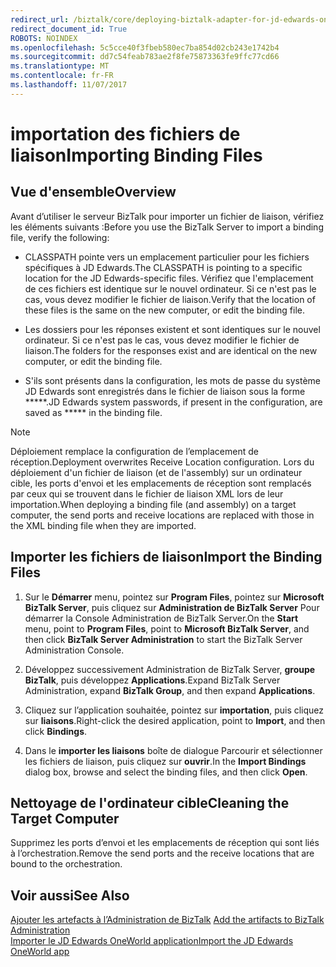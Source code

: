 ```yaml
---
redirect_url: /biztalk/core/deploying-biztalk-adapter-for-jd-edwards-oneworld/
redirect_document_id: True
ROBOTS: NOINDEX
ms.openlocfilehash: 5c5cce40f3fbeb580ec7ba854d02cb243e1742b4
ms.sourcegitcommit: dd7c54feab783ae2f8fe75873363fe9ffc77cd66
ms.translationtype: MT
ms.contentlocale: fr-FR
ms.lasthandoff: 11/07/2017
---
```

# <a name="importing-binding-files"></a><span data-ttu-id="97d28-101">importation des fichiers de liaison</span><span class="sxs-lookup"><span data-stu-id="97d28-101">Importing Binding Files</span></span>

## <a name="overview"></a><span data-ttu-id="97d28-102">Vue d'ensemble</span><span class="sxs-lookup"><span data-stu-id="97d28-102">Overview</span></span>
<span data-ttu-id="97d28-103">Avant d’utiliser le serveur BizTalk pour importer un fichier de liaison, vérifiez les éléments suivants :</span><span class="sxs-lookup"><span data-stu-id="97d28-103">Before you use the BizTalk Server to import a binding file, verify the following:</span></span>  
  
-   <span data-ttu-id="97d28-104">CLASSPATH pointe vers un emplacement particulier pour les fichiers spécifiques à JD Edwards.</span><span class="sxs-lookup"><span data-stu-id="97d28-104">The CLASSPATH is pointing to a specific location for the JD Edwards-specific files.</span></span> <span data-ttu-id="97d28-105">Vérifiez que l'emplacement de ces fichiers est identique sur le nouvel ordinateur. Si ce n'est pas le cas, vous devez modifier le fichier de liaison.</span><span class="sxs-lookup"><span data-stu-id="97d28-105">Verify that the location of these files is the same on the new computer, or edit the binding file.</span></span>  
  
-   <span data-ttu-id="97d28-106">Les dossiers pour les réponses existent et sont identiques sur le nouvel ordinateur. Si ce n'est pas le cas, vous devez modifier le fichier de liaison.</span><span class="sxs-lookup"><span data-stu-id="97d28-106">The folders for the responses exist and are identical on the new computer, or edit the binding file.</span></span>  
  
-   <span data-ttu-id="97d28-107">S'ils sont présents dans la configuration, les mots de passe du système JD Edwards sont enregistrés dans le fichier de liaison sous la forme *****.</span><span class="sxs-lookup"><span data-stu-id="97d28-107">JD Edwards system passwords, if present in the configuration, are saved as ***** in the binding file.</span></span> 
  
> [!NOTE]
>  <span data-ttu-id="97d28-108">Déploiement remplace la configuration de l’emplacement de réception.</span><span class="sxs-lookup"><span data-stu-id="97d28-108">Deployment overwrites Receive Location configuration.</span></span> <span data-ttu-id="97d28-109">Lors du déploiement d'un fichier de liaison (et de l'assembly) sur un ordinateur cible, les ports d'envoi et les emplacements de réception sont remplacés par ceux qui se trouvent dans le fichier de liaison XML lors de leur importation.</span><span class="sxs-lookup"><span data-stu-id="97d28-109">When deploying a binding file (and assembly) on a target computer, the send ports and receive locations are replaced with those in the XML binding file when they are imported.</span></span>  
  
## <a name="import-the-binding-files"></a><span data-ttu-id="97d28-110">Importer les fichiers de liaison</span><span class="sxs-lookup"><span data-stu-id="97d28-110">Import the Binding Files</span></span>  
  
1.  <span data-ttu-id="97d28-111">Sur le **Démarrer** menu, pointez sur **Program Files**, pointez sur **Microsoft BizTalk Server**, puis cliquez sur **Administration de BizTalk Server** Pour démarrer la Console Administration de BizTalk Server.</span><span class="sxs-lookup"><span data-stu-id="97d28-111">On the **Start** menu, point to **Program Files**, point to **Microsoft BizTalk Server**, and then click **BizTalk Server Administration** to start the BizTalk Server Administration Console.</span></span>  
  
2.  <span data-ttu-id="97d28-112">Développez successivement Administration de BizTalk Server, **groupe BizTalk**, puis développez **Applications**.</span><span class="sxs-lookup"><span data-stu-id="97d28-112">Expand BizTalk Server Administration, expand **BizTalk Group**, and then expand **Applications**.</span></span>  
  
3.  <span data-ttu-id="97d28-113">Cliquez sur l’application souhaitée, pointez sur **importation**, puis cliquez sur **liaisons**.</span><span class="sxs-lookup"><span data-stu-id="97d28-113">Right-click the desired application, point to **Import**, and then click **Bindings**.</span></span>  
  
4.  <span data-ttu-id="97d28-114">Dans le **importer les liaisons** boîte de dialogue Parcourir et sélectionner les fichiers de liaison, puis cliquez sur **ouvrir**.</span><span class="sxs-lookup"><span data-stu-id="97d28-114">In the **Import Bindings** dialog box, browse and select the binding files, and then click **Open**.</span></span>  
  
## <a name="cleaning-the-target-computer"></a><span data-ttu-id="97d28-115">Nettoyage de l'ordinateur cible</span><span class="sxs-lookup"><span data-stu-id="97d28-115">Cleaning the Target Computer</span></span>  
<span data-ttu-id="97d28-116">Supprimez les ports d’envoi et les emplacements de réception qui sont liés à l’orchestration.</span><span class="sxs-lookup"><span data-stu-id="97d28-116">Remove the send ports and the receive locations that are bound to the orchestration.</span></span>  
  
## <a name="see-also"></a><span data-ttu-id="97d28-117">Voir aussi</span><span class="sxs-lookup"><span data-stu-id="97d28-117">See Also</span></span>  
 <span data-ttu-id="97d28-118">[Ajouter les artefacts à l’Administration de BizTalk](../core/adding-biztalk-adapter-for-jd-edwards-oneworld.md) </span><span class="sxs-lookup"><span data-stu-id="97d28-118">[Add the artifacts to BizTalk Administration](../core/adding-biztalk-adapter-for-jd-edwards-oneworld.md) </span></span>  
 [<span data-ttu-id="97d28-119">Importer le JD Edwards OneWorld application</span><span class="sxs-lookup"><span data-stu-id="97d28-119">Import the JD Edwards OneWorld app</span></span>](deploying-biztalk-adapter-for-jd-edwards-oneworld.md)